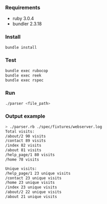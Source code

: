 ### Requirements
* ruby 3.0.4
* bundler 2.3.18

### Install
```bash
bundle install
```

### Test
```bash
bundle exec rubocop
bundle exec reek
bundle exec rspec
```

### Run
```bash
./parser <file_path>
```

### Output example
```bash
> ./parser.rb ./spec/fixtures/webserver.log
Total visits:
/about/2 90 visits
/contact 89 visits
/index 82 visits
/about 81 visits
/help_page/1 80 visits
/home 78 visits

Unique visits:
/help_page/1 23 unique visits
/contact 23 unique visits
/home 23 unique visits
/index 23 unique visits
/about/2 22 unique visits
/about 21 unique visits
```
